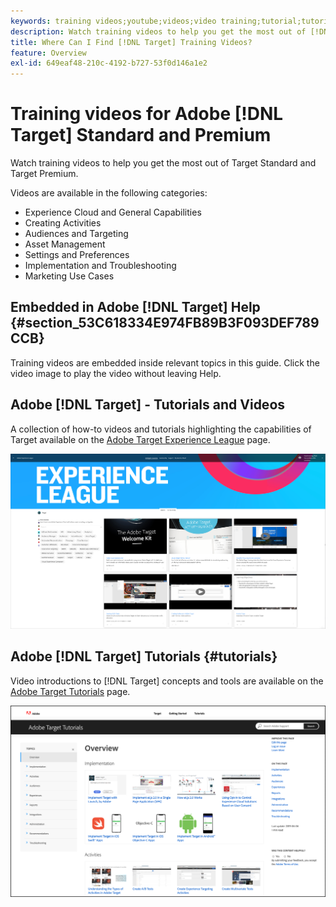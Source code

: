 ```yaml
---
keywords: training videos;youtube;videos;video training;tutorial;tutorials;video
description: Watch training videos to help you get the most out of [!DNL Target] Standard and [!DNL Target] Premium.
title: Where Can I Find [!DNL Target] Training Videos?
feature: Overview
exl-id: 649eaf48-210c-4192-b727-53f0d146a1e2
---
```

# Training videos for Adobe [!DNL Target] Standard and Premium

Watch training videos to help you get the most out of Target Standard and Target Premium.

Videos are available in the following categories:

* Experience Cloud and General Capabilities 
* Creating Activities 
* Audiences and Targeting 
* Asset Management 
* Settings and Preferences 
* Implementation and Troubleshooting 
* Marketing Use Cases

## Embedded in Adobe [!DNL Target] Help {#section_53C618334E974FB89B3F093DEF789CCB}

Training videos are embedded inside relevant topics in this guide. Click the video image to play the video without leaving Help.

## Adobe [!DNL Target] - Tutorials and Videos

A collection of how-to videos and tutorials highlighting the capabilities of Target available on the [Adobe Target Experience League](https://guided.adobe.com/#recommended/solutions/target) page. 

![Experience League videos](/help/main/c-intro/assets/experience-league.png)

## Adobe [!DNL Target] Tutorials {#tutorials}

Video introductions to [!DNL Target] concepts and tools are available on  the [Adobe Target Tutorials](https://experienceleague.adobe.com/docs/target-learn/tutorials/overview.html) page.

![Adobe Target Tutorials](/help/main/c-intro/assets/adobe-target-tutorials-new.png)
